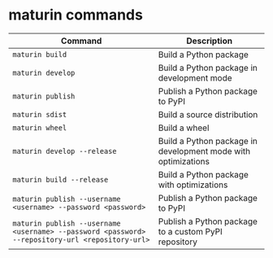 # maturin commands

| Command | Description |
| --- | --- |
| `maturin build` | Build a Python package |
| `maturin develop` | Build a Python package in development mode |
| `maturin publish` | Publish a Python package to PyPI |
| `maturin sdist` | Build a source distribution |
| `maturin wheel` | Build a wheel |
| `maturin develop --release` | Build a Python package in development mode with optimizations |
| `maturin build --release` | Build a Python package with optimizations |
| `maturin publish --username <username> --password <password>` | Publish a Python package to PyPI |
| `maturin publish --username <username> --password <password> --repository-url <repository-url>` | Publish a Python package to a custom PyPI repository |
